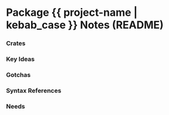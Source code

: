 # Package **{{ project-name | kebab_case }}** Notes (README)



### Crates

### Key Ideas

### Gotchas

### Syntax References

### Needs
